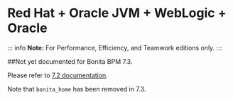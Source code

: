 # Red Hat + Oracle JVM + WebLogic + Oracle

::: info
**Note:** For Performance, Efficiency, and Teamwork editions only.
:::

##Not yet documented for Bonita BPM 7.3.

Please refer to [7.2 documentation](http://documentation.bonitasoft.com/how-install-red-hat-oracle-jvm-weblogic-oracle-0). 

Note that `bonita_home` has been removed in 7.3.   
